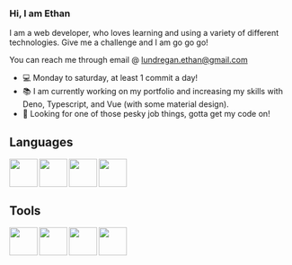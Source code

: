### Hi, I am Ethan

I am a web developer, who loves learning and using a variety of different technologies. Give me a challenge and I am go go go!

You can reach me through email @ lundregan.ethan@gmail.com

* 💻 Monday to saturday, at least 1 commit a day!
* 📚 I am currently working on my portfolio and increasing my skills with Deno, Typescript, and Vue (with some material design).
* 🏢 Looking for one of those pesky job things, gotta get my code on!

## Languages

<img align="left" width="50" src="https://cdn.jsdelivr.net/npm/programming-languages-logos/src/html/html.png">
<img align="left" width="50" src="https://cdn.jsdelivr.net/npm/programming-languages-logos/src/css/css.png">
<img align="left" width="50" src="https://cdn.jsdelivr.net/npm/programming-languages-logos/src/javascript/javascript.png">
<img align="" width="50" src="https://cdn.jsdelivr.net/npm/programming-languages-logos/src/typescript/typescript.png">

## Tools

<img align="left" width="50" src="https://upload.wikimedia.org/wikipedia/commons/thumb/9/95/Vue.js_Logo_2.svg/1184px-Vue.js_Logo_2.svg.png">
<img align="left" width="50" src="https://github.githubassets.com/images/modules/logos_page/GitHub-Mark.png">
<img align="left" width="50" src="https://upload.wikimedia.org/wikipedia/commons/8/84/Deno.svg">
<img align="left" width="50" src="https://upload.wikimedia.org/wikipedia/commons/d/d9/Node.js_logo.svg">

